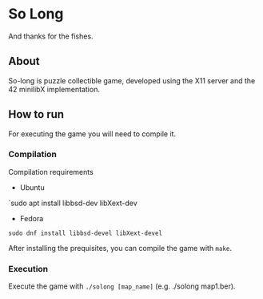 # So Long

And thanks for the fishes.

## About

So-long is puzzle collectible game, developed using the X11 server and the 42 minilibX implementation.

## How to run

For executing the game you will need to compile it.

### Compilation

Compilation requirements

- Ubuntu

`sudo apt install libbsd-dev libXext-dev

- Fedora

`sudo dnf install libbsd-devel libXext-devel`

After installing the prequisites, you can compile the game with `make`.

### Execution

Execute the game with `./solong [map_name]` (e.g. ./solong map1.ber).